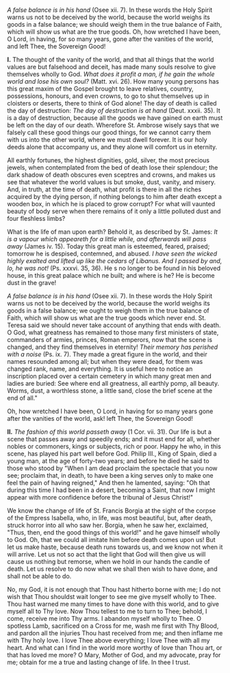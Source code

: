 
*A false balance is in his hand* (Osee xii. 7). In these words the Holy Spirit warns us not to be deceived by the world, because the world weighs its goods in a false balance; we should weigh them in the true balance of Faith, which will show us what are the true goods. Oh, how wretched I have been, O Lord, in having, for so many years, gone after the vanities of the world, and left Thee, the Sovereign Good!

**I\.** The thought of the vanity of the world, and that all things that the world values are but falsehood and deceit, has made many souls resolve to give themselves wholly to God. *What does it profit a man, if he gain the whole world and lose his own soul?* (Matt. xvi. 26). How many young persons has this great maxim of the Gospel brought to leave relatives, country, possessions, honours, and even crowns, to go to shut themselves up in cloisters or deserts, there to think of God alone! The day of death is called the day of destruction: *The day of destruction is at hand* (Deut. xxxii. 35). It is a day of destruction, because all the goods we have gained on earth must be left on the day of our death. Wherefore St. Ambrose wisely says that we falsely call these good things our good things, for we cannot carry them with us into the other world, where we must dwell forever. It is our holy deeds alone that accompany us, and they alone will comfort us in eternity.

All earthly fortunes, the highest dignities, gold, silver, the most precious jewels, when contemplated from the bed of death lose their splendour; the dark shadow of death obscures even sceptres and crowns, and makes us see that whatever the world values is but smoke, dust, vanity, and misery. And, in truth, at the time of death, what profit is there in all the riches acquired by the dying person, if nothing belongs to him after death except a wooden box, in which he is placed to grow corrupt? For what will vaunted beauty of body serve when there remains of it only a little polluted dust and four fleshless limbs?

What is the life of man upon earth? Behold it, as described by St. James: *It is a vapour which appeareth for a little while, and afterwards will pass away* (James iv. 15). Today this great man is esteemed, feared, praised; tomorrow he is despised, contemned, and abused. *I have seen the wicked highly exalted and lifted up like the cedars of Libanus. And I passed by and, lo, he was not!* (Ps. xxxvi. 35, 36). He s no longer to be found in his beloved house, in this great palace which ne built; and where is he? He is become dust in the grave!

*A false balance is in his hand* (Osee xii. 7). In these words the Holy Spirit warns us not to be deceived by the world, because the world weighs its goods in a false balance; we ought to weigh them in the true balance of Faith, which will show us what are the true goods which never end. St. Teresa said we should never take account of anything that ends with death. O God, what greatness has remained to those many first ministers of state, commanders of armies, princes, Roman emperors, now that the scene is changed, and they find themselves in eternity! *Their memory has perished with a noise* (Ps. ix. 7). They made a great figure in the world, and their names resounded among all; but when they were dead, for them was changed rank, name, and everything. It is useful here to notice an inscription placed over a certain cemetery in which many great men and ladies are buried: See where end all greatness, all earthly pomp, all beauty. Worms, dust, a worthless stone, a little sand, close the brief scene at the end of all.\"

Oh, how wretched I have been, O Lord, in having for so many years gone after the vanities of the world, ask! left Thee, the Sovereign Good!

**II\.** *The fashion of this world passeth away* (1 Cor. vii. 31). Our life is but a scene that passes away and speedily ends; and it must end for all, whether nobles or commoners, kings or subjects, rich or poor. Happy he who, in this scene, has played his part well before God. Philip III., King of Spain, died a young man, at the age of forty-two years; and before he died he said to those who stood by \"When I am dead proclaim the spectacle that you now see; proclaim that, in death, to have been a king serves only to make one feel the pain of having reigned,\" And then he lamented, saying: \"Oh that during this time I had been in a desert, becoming a Saint, that now I might appear with more confidence before the tribunal of Jesus Christ!\"

We know the change of life of St. Francis Borgia at the sight of the corpse of the Empress Isabella, who, in life, was most beautiful, but, after death, struck horror into all who saw her. Borgia, when he saw her, exclaimed, \"Thus, then, end the good things of this world!\" and he gave himself wholly to God. Oh, that we could all imitate him before death comes upon us! But let us make haste, because death runs towards us, and we know not when it will arrive. Let us not so act that the light that God will then give us will cause us nothing but remorse, when we hold in our hands the candle of death. Let us resolve to do now what we shall then wish to have done, and shall not be able to do.

No, my God, it is not enough that Thou hast hitherto borne with me; I do not wish that Thou shouldst wait longer to see me give myself wholly to Thee. Thou hast warned me many times to have done with this world, and to give myself all to Thy love. Now Thou tellest to me to turn to Thee; behold, I come, receive me into Thy arms. I abandon myself wholly to Thee. O spotless Lamb, sacrificed on a Cross for me, wash me first with Thy Blood, and pardon all the injuries Thou hast received from me; and then inflame me with Thy holy love. I love Thee above everything; I love Thee with all my heart. And what can I find in the world more worthy of love than Thou art, or that has loved me more? O Mary, Mother of God, and my advocate, pray for me; obtain for me a true and lasting change of life. In thee I trust.

